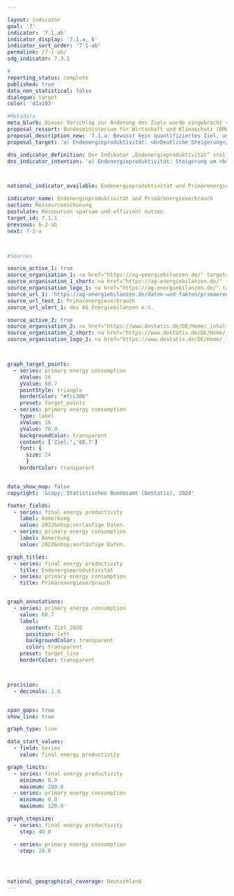 ```yaml
---

layout: indicator        
goal: '7'        
indicator: '7.1.ab'        
indicator_display: '7.1.a, b'        
indicator_sort_order: '7-1-ab'        
permalink: /7-1-ab/        
sdg_indicator: 7.3.1        

#
reporting_status: complete        
published: true        
data_non_statistical: false        
dialogue: target
color: 'd1a103'

#Metadata  
meta_blurb: Dieser Vorschlag zur Änderung des Ziels wurde eingebracht vom Bundesministerium für Wirtschaft und Klimaschutz (BMWK).
proposal_ressort: Bundesministerium für Wirtschaft und Klimaschutz (BMWK)  
proposal_description_new: '7.1.a: Bewusst kein quantifiziertes Ziel, um Konsistenz mit dem neuen Energieeffizienzgesetz zu wahren.<br>7.1.b: Zielsetzung soll der neuen Gesetzgebung entsprechend angepasst werden.'
proposal_target: 'a) Endenergieproduktivität: <b>Deutliche Steigerung</b><br>b) Primärenergieverbrauch: Senkung um mindestens <b>39,3 Prozent</b> bis 2030 im Vergleich zu 2008'

dns_indicator_definition: Der Indikator „Endenergieproduktivität“ stellt die Entwicklung der Wertschöpfung je eingesetzte Einheit Endenergie dar. Der Begriff „Endenergie“ bezieht sich dabei auf den Teil der Energie, der energetisch als thermische oder elektrische Energie zur Herstellung von Gütern oder zur Nutzung in den privaten Haushalten zur Verfügung steht.<br>Der Indikator „Primärenergieverbrauch“ gibt an, wie viel Energie in einem Land einerseits in den Energiesektoren zur Umwandlung sowie andererseits in der Produktion, den privaten Haushalten und im Verkehr verbraucht wurde.        
dns_indicator_intention: 'a) Endenergieproduktivität: Steigerung um <b>2,1 Prozent pro Jahr</b> im Zeitraum 2008 - 2050<br>b) Primärenergieverbrauch: Senkung um 20 Prozent bis 2020, um <b>30 Prozent bis 2030</b> und um 50 Prozent bis 2050 jeweils gegenüber 2008'



national_indicator_available: Endenergieproduktivität und Primärenergieverbrauch

indicator_name: Endenergieproduktivität und Primärenergieverbrauch        
section: Ressourcenschonung        
postulate: Ressourcen sparsam und effizient nutzen        
target_id: 7.1.1        
previous: 6-2-ab        
next: 7-2-a        



#Sources        

source_active_1: true
source_organisation_1: <a href="https://ag-energiebilanzen.de/" target="_blank" onclick="return confirm_alert('des AG Energiebilanzen e.V.', 'De')">AG Energiebilanzen e.V.</a>
source_organisation_1_short: <a href="https://ag-energiebilanzen.de/" target="_blank" onclick="return confirm_alert('des AG Energiebilanzen e.V.', 'De')">AG Energiebilanzen e.V.</a>
source_organisation_logo_1: <a href="https://ag-energiebilanzen.de/" target="_blank" onclick="return confirm_alert('des AG Energiebilanzen e.V.', 'De')"><img src="https://dns-indikatoren.de/public/OrgImgDe/ageb.png" alt="AG Energiebilanzen e.V." title=" Klicken Sie hier um zur Homepage der Organisation AG Energiebilanzen e.V. zu gelangen." style="height:60px; width:148px; border:transparent"/></a>
source_url_1: 'https://ag-energiebilanzen.de/daten-und-fakten/primaerenergieverbrauch/'
source_url_text_1: Primärenergieverbrauch
source_url_alert_1: des AG Energiebilanzen e.V.

source_active_2: true
source_organisation_2: <a href="https://www.destatis.de/DE/Home/_inhalt.html" target="_blank">Statistisches Bundesamt</a>
source_organisation_2_short: <a href="https://www.destatis.de/DE/Home/_inhalt.html" target="_blank">Statistisches Bundesamt</a>
source_organisation_logo_2: <a href="https://www.destatis.de/DE/Home/_inhalt.html" target="_blank"><img src="https://dns-indikatoren.de/public/OrgImgDe/destatis.png" alt="Statistisches Bundesamt" title=" Klicken Sie hier um zur Homepage der Organisation Statistisches Bundesamt zu gelangen." style="height:60px; width:148px; border:transparent"/></a>



graph_target_points:
  - series: primary energy consumption
    xValue: 16
    yValue: 60.7
    pointStyle: triangle
    borderColor: "#fcc30b"
    preset: target_points
  - series: primary energy consumption
    type: label
    xValue: 16
    yValue: 70.0
    backgroundColor: transparent
    content: ['Ziel:','60,7']
    font: {
      size: 14
      }
    borderColor: transparent


data_show_map: false        
copyright: '&copy; Statistisches Bundesamt (Destatis), 2024'        

footer_fields:
  - series: final energy productivity
    label: Anmerkung
    value: 2022&nbsp;vorläufige Daten.
  - series: primary energy consumption
    label: Anmerkung
    value: 2022&nbsp;vorläufige Daten.        

graph_titles:
  - series: final energy productivity
    title: Endenergieproduktivität
  - series: primary energy consumption
    title: Primärenergieverbrauch


graph_annotations:
  - series: primary energy consumption
    value: 60.7
    label:
      content: Ziel 2020
      position: left
      backgroundColor: transparent
      color: transparent
    preset: target_line
    borderColor: transparent



precision:
  - decimals: 1.0


span_gaps: true        
show_line: true        

graph_type: line        

data_start_values:
  - field: Series
    value: final energy productivity        

graph_limits:
  - series: final energy productivity
    minimum: 0.0
    maximum: 280.0
  - series: primary energy consumption
    minimum: 0.0
    maximum: 120.0        

graph_stepsize:
  - series: final energy productivity
    step: 40.0

  - series: primary energy consumption
    step: 20.0




national_geographical_coverage: Deutschland                
---
```

